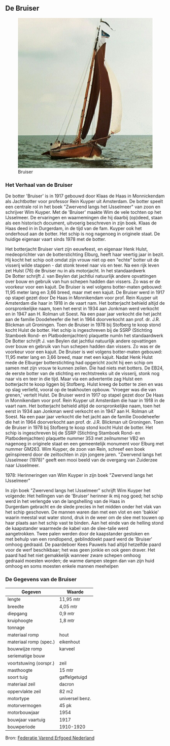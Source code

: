 ## De Bruiser

<figure id="foto_bruiser">
    <img src="media/bruiser.jpg" alt="Bruiser">
    <figcaption>Bruiser</figcaption>
</figure>

### Het Verhaal van de Bruiser

De botter 'Bruiser' is in 1917 gebouwd door Klaas de Haas in Monnickendam als Jachtbotter voor professor Rein Kuyper uit Amsterdam. De botter speelt een centrale rol in het boek "Zwervend langs het IJsselmeer" van zoon en schrijver Wim Kuyper. Met de 'Bruiser' maakte Wim de vele tochten op het IJsselmeer. De ervaringen en waarnemingen die hij daarbij (op)deed, staan als een historisch document, uitvoerig beschreven in zijn boek. Klaas de Haas deed in in Durgerdam, in de tijd van de fam. Kuyper ook het onderhoud aan de botter. Het schip is nog nagenoeg in originele staat. De huidige eigenaar vaart sinds 1978 met de botter.  

Het botterjacht Bruiser viert zijn eeuwfeest, en eigenaar Henk Hulst, medeoprichter van de botterstichting Elburg, heeft haar veertig jaar in bezit. Hij kocht het schip ooit omdat zijn vrouw niet op een "echte" botter uit de visserij wilde stappen - dat stonk teveel naar vis en teer. Na een rijk leven zet Hulst (76) de Bruiser nu in als motorjacht.
In het standaardwerk De Botter schrijft J. van Beylen dat jachtlui natuurlijk andere opvattingen over bouw en gebruik van hun schepen hadden dan vissers. Zo was er de voorkeur voor een kajuit. De Bruiser is wel volgens botter-maten gebouwd: 11,95 meter lang en 3,66 breed, maar met een kajuit.
De Bruiser werd in 1917 op stapel gezet door De Haas in Monnikendam voor prof. Rein Kuyper uit Amsterdam die haar in 1918 in de vaart nam. Het botterjacht behield altijd de oorspronkelijke naam, toen het eerst in 1934 aan Jonkman werd verkocht en in 1947 aan H. Rolman uit Soest. Na een paar jaar verkocht die het jacht aan de familie Doodeheefer die het in 1964 doorverkocht aan prof. dr. J.R. Blickman uit Groningen. Toen de Bruiser in 1978 bij Stofberg te koop stond kocht Hulst de botter. Het schip is ingeschreven bij de SSRP (Stichting Stamboek Rond- en Platbodemjachten) plaquette numIn het standaardwerk De Botter schrijft J. van Beylen dat jachtlui natuurlijk andere opvattingen over bouw en gebruik van hun schepen hadden dan vissers. Zo was er de voorkeur voor een kajuit. De Bruiser is wel volgens botter-maten gebouwd: 11,95 meter lang en 3,66 breed, maar met een kajuit. Nadat Henk Hulst mede de Elburger botterstichting had opgericht zocht hij een schip om samen met zijn vrouw te kunnen zeilen. Die had niets met botters. De EB24, de eerste botter van de stichting en rechtstreeks uit de visserij, stonk nog naar vis en teer in die tijd. Maar via een advertentie zag Hulst een botterjacht te koop liggen bij Stofberg. Hulst kreeg de botter te zien en was op slag verliefd, vooral op de teakhouten opbouw. 'Vroeger was die van grenen,' vertelt Hulst. De Bruiser werd in 1917 op stapel gezet door De Haas in Monnikendam voor prof. Rein Kuyper uit Amsterdam die haar in 1918 in de vaart nam. Het botterjacht behield altijd de oorspronkelijke naam, toen het eerst in 1934 aan Jonkman werd verkocht en in 1947 aan H. Rolman uit Soest. Na een paar jaar verkocht die het jacht aan de familie Doodeheefer die het in 1964 doorverkocht aan prof. dr. J.R. Blickman uit Groningen. Toen de Bruiser in 1978 bij Stofberg te koop stond kocht Hulst de botter. Het schip is ingeschreven bij de SSRP (Stichting Stamboek Rond- en Platbodemjachten) plaquette nummer 353 met zeilnummer VB2 en nagenoeg in originele staat en een gemeentelijk monument voor Elburg met nummer GM263. Wim Kuyper, de zoon van Rein, schreef een boek geïnspireerd door de zeiltochten in zijn jongere jaren. "Zwervend langs het IJsselmeer (1978)" geeft een mooi beeld van de overgang van Zuiderzee naar IJsselmeer.

1978: Herinneringen van Wim Kuyper in zijn boek "Zwervend langs het IJsselmeer"

In zijn boek "Zwervend langs het IJsselmeer" schrijft Wim Kuyper het volgende:
Het hellingen van de 'Bruiser' herinner ik mij nog goed; het schip werd in het verlengde van de langshelling van de Haas in Durgerdam gebracht en de slede precies in het midden onder het vlak van het schip geschoven. De mannen waren dan met een vlot en een 'bakkie' waarin meestal wat water stond, druk in de weer om de slee met touwen op haar plaats aan het schip vast te binden. Aan het einde van de helling stond de kaapstander waarmede de kabel van de slee-talie werd aangetrokken. Twee palen werden door de kaapstander gestoken en met behulp van een rondlopend, geblinddoekt paard werd de 'Bruiser' omhoog gedraaid. De paardeboer Kees Pauwels had altijd hetzelfde paard voor de werf beschikbaar; het was geen jonkie en ook geen draver. Het paard had het niet gemakkelijk wanneer zware schepen omhoog gedraaid moesten worden; de warme dampen stegen dan van zijn huid omhoog en soms moesten enkele mannen meehelpen


### De Gegevens van de Bruiser

| Gegeven                   | Waarde         |  
|---------------------------|----------------|   
| lengte 	                |  11,95 mtr     | 	 
| breedte 	                |   4,05 mtr     | 
| diepgang 	                |   0,9  mtr     | 		 
| kruiphoogte 	            |   1,8  mtr     | 	 
| tonnage 	                |    	         | 	
| materiaal romp 	        | hout 	         |  
| materiaal romp (spec.) 	| eikenhout      |  
| bouwwijze romp 	        | karveel        |  
| seriematige bouw 		    |                |  
| voortstuwing (oorspr.) 	| zeil           |   	 
| masthoogte 	            |    15  mtr     |
| soort tuig 	            | gaffelgetuigd  |  	 
| materiaal zeil 	        |    dacron      |   	 
| oppervlakte zeil 	        |  	 82 m2       |
| motortype 	            | universel benz.|  	 
| motorvermogen             |  	 45 pk       | 
| motorbouwjaar 		    | 1954           |  
| bouwjaar vaartuig 	    | 1917 	         |  
| bouwperiode 	            | 1910-1920	     |

Bron: [Federatie Varend Erfgoed Nederland](https://rven.info/schip.aspx?=1666)

